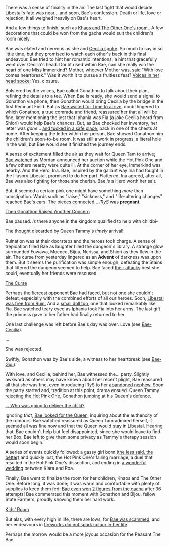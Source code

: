 There was a sense of finality in the air. The last fight that would decide Libestal's fate was near... and soon, Bae's confession. Death or life, love or rejection; it all weighed heavily on Bae's heart.

And a few things to finish, such as [Khaos and The Other One's room.](https://youtu.be/Br6dvhVJ_IE?t=489). A few decorations that could be won from the gacha would suit the children's room nicely.

Bae was elated and nervous as she and [Cecilia spoke](https://youtu.be/Br6dvhVJ_IE?t=323). So much to say in so little time, but they promised to watch each other's back in this final endeavour. Bae tried to hint her romantic intentions, a hint that gracefully went over Cecilia's head. Doubt rised within Bae, can she really win the heart of one Miss Immerkind? Mother, whoever Mother was, said "With love comes heartbreak." Was it worth it to pursue a fruitless feat? [Voices in her head spoke](https://youtu.be/Br6dvhVJ_IE?t=783): Yes, closure.

Bolstered by the voices, Bae called Gonathon to talk about their plan, refining the details to a tee. When Bae is ready, she would send a signal to Gonathon via phone, then Gonathon would bring Cecilia by the bridge in the first Remnant Field. But as [Bae waited for Time to arrive](https://youtu.be/Br6dvhVJ_IE?t=1962), doubt lingered to which Gonathon, a true comrade and friend, reassured her that all will be fine, later mentioning the jest that Iphania was Fia (a joke Cecilia heard from Shiori) would help Bae's chances. But, as Bae checked her inventory, her letter was _gone_... [and tucked in a safe place,](https://youtu.be/Br6dvhVJ_IE?t=2645) back in one of the chests at home. After keeping the letter within her person, Bae showed Gonathon him the children's soon-to-be room. It was still a work in progress, a literal hole in the wall, but Bae would see it finished the journey ends.

A sense of excitement filled the air as they wait for Queen Tam to arrive; [Bae watched](https://youtu.be/Br6dvhVJ_IE?t=2160) as Mordan announced her auction while the Hot Pink One and a few others nearby were quite ill. At the corner of her eye, Immerkind was nearby. And the Hero, Ina. Bae, inspired by the gallant way Ina had fought in the Illusory Libestal, promised to do her part. Flattered, Ina agreed, after all, Bae was also fighting for those she cherish. Bae _is_ a Hero worth her salt.

But, it seemed a certain pink one might have something _more_ than constipation. Words such as "raise," "sickness," and "life-altering changes" reached Bae's ears. The pieces connected... _IRyS_ was **pregnant**.

[Then Gonathon Raised Another Concern](#embed:https://youtu.be/Br6dvhVJ_IE?t=2782)

Bae paused. _Is_ there anyone in the kingdom qualified to help with childbi-

The thought discarded by Queen Tammy's _timely_ arrival!

Ruination was at their doorsteps and the heroes took charge. A sense of trepidation filled Bae as laughter filled the dungeon's library. A strange glow surrounded Fuwawa, Mococo, Bijou, Nerissa, and Shiori as they flew in the air. The curse from yesterday lingered as an **Advent** of darkness was upon them. But it seems the purification was simple enough, defeating the Stains that littered the dungeon seemed to help. Bae faced [their attacks](https://youtu.be/Br6dvhVJ_IE?t=3445) best she could, eventually her friends were rescused.

[The Curse](#embed:https://youtu.be/Br6dvhVJ_IE?t=3693)

Perhaps the fiercest opponent Bae had faced, but not one she couldn't defeat, especially with the combined efforts of all our heroes. Soon, [Libestal was free from Ruin.](https://youtu.be/Br6dvhVJ_IE?t=4009) And a [small doll too](https://youtu.be/Br6dvhVJ_IE?t=4051), one that looked remarkably like Fia. Bae watched teary eyed as Iphania took Fia into her arms. The last gift the princess gave to her father had finally returned to her.

One last challenge was left before Bae's day was over. Love (see [Bae-Cecilia](#edge:cecilia-bae)).

...

She was rejected.

Swiftly, Gonathon was by Bae's side, a witness to her heartbreak (see [Bae-Gigi](#edge:bae-gigi)).

With love, and Cecilia, behind her, Bae witnessed the... party. Slightly awkward as others may have known about her recent plight, Bae reassured all that she was fine, even introducing IRyS to her [abandoned nephew.](https://youtu.be/Br6dvhVJ_IE?t=5633) Soon the party started and, tradition at this point, drama ensued. Queen Tammy [rejecting the Hot Pink One](https://youtu.be/Br6dvhVJ_IE?t=5761), Gonathon jumping at his Queen's defence.

[... Who was going to deliver the child?](#embed:https://youtu.be/Br6dvhVJ_IE?t=5883)

Ignoring _that_, [Bae looked for the Queen](https://youtu.be/Br6dvhVJ_IE?t=5936), inquiring about the authencity of the rumours. Bae watched reassured as Queen Tam admired herself, it seemed all was fine now and that the Queen would stay in Libestal. Hearing that, Bae couldn't help but feel disappointed, since she would leave to find her Box. Bae left to give them some privacy as Tammy's therapy session would soon begin.

A series of events quickly followed: a gassy girl born [(the less said, the better)](https://youtu.be/Br6dvhVJ_IE?t=6744) and quickly lost, the Hot Pink One's failing marriage, a duel that resulted in the Hot Pink One's dissection, and ending in [a wonderful wedding](https://youtu.be/Br6dvhVJ_IE?t=7715) between Kiara and Roa.

Finally, Bae went to finalize the room for her children, Khaos and The Other One. Before long, it was done; it was warm and comfortable with plenty of supplies to keep them fed; [Bae even won 2 figures from the gacha](https://youtu.be/Br6dvhVJ_IE?t=8199) after 36 attempts! Bae commerated this moment with Gonathon and Bijou, fellow State Farmers, proudly showing them her hard work.

[Kids' Room](#embed:https://youtu.be/Br6dvhVJ_IE?t=9402)

But alas, with every high in life, there are lows, for [Bae was scammed](https://youtu.be/Br6dvhVJ_IE?t=10289), and her endeavours in [fireworks did not spark colour in her life](https://youtu.be/Br6dvhVJ_IE?t=11047).

Perhaps the morrow would be a more joyous occasion for the Peasant The Bae.
